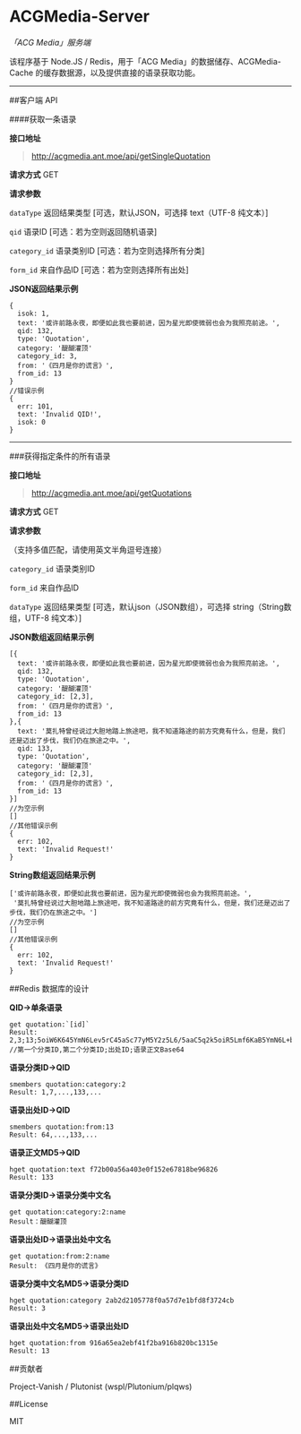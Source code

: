 # ACGMedia-Server
*「ACG Media」服务端*

该程序基于 Node.JS / Redis，用于「ACG Media」的数据储存、ACGMedia-Cache 的缓存数据源，以及提供直接的语录获取功能。


----------


##客户端 API

####获取一条语录

**接口地址**

> http://acgmedia.ant.moe/api/getSingleQuotation

**请求方式** GET

**请求参数**

`dataType` 返回结果类型 [可选，默认JSON，可选择 text（UTF-8 纯文本）]

`qid` 语录ID [可选：若为空则返回随机语录]

`category_id` 语录类别ID [可选：若为空则选择所有分类]

`form_id` 来自作品ID [可选：若为空则选择所有出处]

**JSON返回结果示例**
```
{
  isok: 1,
  text: '或许前路永夜，即便如此我也要前进，因为星光即使微弱也会为我照亮前途。',
  qid: 132,
  type: 'Quotation',
  category: '醍醐灌顶'
  category_id: 3,
  from: '《四月是你的谎言》',
  from_id: 13
}
//错误示例
{
  err: 101,
  text: 'Invalid QID!',
  isok: 0
}
```

----------


###获得指定条件的所有语录

**接口地址**

> http://acgmedia.ant.moe/api/getQuotations

**请求方式** GET

**请求参数**

（支持多值匹配，请使用英文半角逗号连接）

`category_id` 语录类别ID

`form_id` 来自作品ID

`dataType` 返回结果类型 [可选，默认json（JSON数组），可选择 string（String数组，UTF-8 纯文本）]

**JSON数组返回结果示例**

```
[{
  text: '或许前路永夜，即便如此我也要前进，因为星光即使微弱也会为我照亮前途。',
  qid: 132,
  type: 'Quotation',
  category: '醍醐灌顶'
  category_id: [2,3],
  from: '《四月是你的谎言》',
  from_id: 13
},{
  text: '莫扎特曾经说过大胆地踏上旅途吧，我不知道路途的前方究竟有什么，但是，我们还是迈出了步伐，我们仍在旅途之中。',
  qid: 133,
  type: 'Quotation',
  category: '醍醐灌顶'
  category_id: [2,3],
  from: '《四月是你的谎言》',
  from_id: 13
}]
//为空示例
[]
//其他错误示例
{
  err: 102,
  text: 'Invalid Request!'
}
```

**String数组返回结果示例**

```
['或许前路永夜，即便如此我也要前进，因为星光即使微弱也会为我照亮前途。',
 '莫扎特曾经说过大胆地踏上旅途吧，我不知道路途的前方究竟有什么，但是，我们还是迈出了步伐，我们仍在旅途之中。']
//为空示例
[]
//其他错误示例
{
  err: 102,
  text: 'Invalid Request!'
}
```

##Redis 数据库的设计


**QID->单条语录**

    get quotation:`[id]`
    Result: 2,3;13;5oiW6K645YmN6Lev5rC45aSc77yM5Y2z5L6/5aaC5q2k5oiR5Lmf6KaB5YmN6L+b77yM5Zug5Li65pif5YWJ5Y2z5L2/5b6u5byx5Lmf5Lya5Li65oiR54Wn5Lqu5YmN6YCU44CC //第一个分类ID,第二个分类ID;出处ID;语录正文Base64

**语录分类ID->QID**

    smembers quotation:category:2
    Result: 1,7,...,133,...

**语录出处ID->QID**

    smembers quotation:from:13
    Result: 64,...,133,...

**语录正文MD5->QID**

    hget quotation:text f72b00a56a403e0f152e67818be96826
    Result: 133

**语录分类ID->语录分类中文名**

    get quotation:category:2:name
    Result：醍醐灌顶

**语录出处ID->语录出处中文名**

    get quotation:from:2:name
    Result: 《四月是你的谎言》

**语录分类中文名MD5->语录分类ID**

    hget quotation:category 2ab2d2105778f0a57d7e1bfd8f3724cb
    Result: 3

**语录出处中文名MD5->语录出处ID**

    hget quotation:from 916a65ea2ebf41f2ba916b820bc1315e
    Result: 13


##贡献者

Project-Vanish / Plutonist (wspl/Plutonium/plqws)


##License

MIT